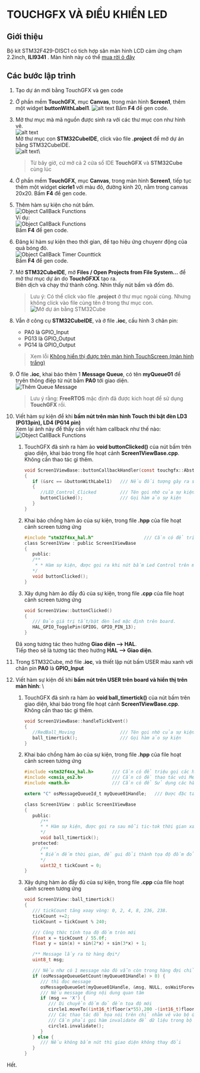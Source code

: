 # TOUCHGFX VÀ ĐIỀU KHIỂN LED

## Giới thiệu

Bộ kit STM32F429-DISC1 có tich hợp săn màn hình LCD cảm ứng chạm 2.2inch, __ILI9341__ . Màn hình này có thể [mua rời ỏ đây](https://banlinhkien.com/man-hinh-lcd-tft-2.2-spi-ili9341-p13020870.html)

## Các bước lập trình

1. Tạo dự án mới bằng TouchGFX và gen code
2. Ở phần mềm __TouchGFX__, mục __Canvas__,  trong màn hình __Screen1__, thêm một widget __buttonWithLabel1__.
   ![alt text](./assets/buttonWithLabel.png)
   Bấm __F4__ để gen code.
3. Mở thư mục mà mã nguồn được sinh ra với các thư mục con như hình vẽ.\
   ![alt text](./assets/ProjectDirectory.png)\
   Mở thư mục con __STM32CubeIDE__, click vào file __.project__ để mở dự án bằng STM32CubeIDE.  
   ![alt text](./assets/STM32CubeInsideTouchGFX.png)\
   > Từ bây giờ, cứ mở cả 2 cửa sổ IDE __TouchGFX__ và __STM32Cube__ cùng lúc
4. Ở phần mềm __TouchGFX__, mục __Canvas__,  trong màn hình __Screen1__, tiếp tục thêm một widget __cicrle1__ với màu đỏ, đường kinh 20, nằm trong canvas 20x20.
    Bấm __F4__ để gen code.
5. Thêm hàm sự kiện cho nút bấm.\
   ![Object CallBack Functions](./assets/ObjectCallBackFunctions.png)\
   Ví dụ:\
   ![Object CallBack Functions](./assets/ObjectCallBack_Onclick.png)\
   Bấm __F4__ để gen code.
6. Đăng kí hàm sự kiện theo thời gian, để tạo hiệu ứng chuyenr động của quả bóng đỏ.\
   ![Object CallBack Timer Counttick](./assets/ObjectCallBack_OnTimer.png)\
   Bấm __F4__ để gen code.
7. Mở __STM32CubeIDE__, mở __Files / Open Projects from File System...__  để mở thư mục dự án do __TouchGFXX__ tạo ra.\
   Biên dịch và chạy thử thành công. Nhin thấy nút bấm và đốm đỏ.
   > Lưu ý: Có thể click vào file __.project__ ở thư mục ngoài cùng. Nhưng không click vào file cùng tên ở trong thư mục con.
   ![Mở dự án bằng STM32Cube](./assets/UseSTM32CubeToOpenProject.png)
8. Vẫn ở công cụ __STM32CubeIDE__, và ở file __.ioc__, cấu hình 3 chân pin:
   - PA0 là GPIO_Input
   - PG13 là GPIO_Output
   - PG14 là GPIO_Output
   > Xem lỗi [Không hiển thị được trên màn hình TouchScreen (màn hình trắng)](https://github.com/neittien0110/TouchGFX_Led/issues/1)
9. Ở file __.ioc__, khai báo thêm 1 __Message Queue__, có tên __myQueue01__ để tryên thông điệp từ nút bấm __PA0__ tới giao diện.\
   ![Thêm Queue Message](./assets/FreeRTOS_AddQueue.png)
   > Lưu ý rằng: __FreeRTOS__ mặc định đã được kich hoạt để sử dụng __TouchGFX__ rồi.
10. Viết hàm sự kiện để khi __bấm nút trên màn hình Touch thì bật đèn LD3 (PG13pin), LD4 (PG14 pin)__ \
    Xem lại ảnh này để thấy cần viết hàm callback như thế nào:\
    ![Object CallBack Functions](./assets/ObjectCallBack_Onclick.png)

      1. TouchGFX đã sinh ra hàm ảo __void buttonClicked()__ của nút bấm trên giao diện, khai báo trong file hoạt cảnh __Screen1ViewBase.cpp__. Không cần thao tác gì thêm.

         ```C
         void Screen1ViewBase::buttonCallbackHandler(const touchgfx::AbstractButton& src)
         {
            if (&src == &buttonWithLabel1)   /// Nếu đối tượng gây ra sự kiện là nút bấm có id = buttonWithLabel1
            {
               //LED_Control_Clicked         /// Tên gọi nhớ của sự kiện, trên phần mêm TouchGFX desinger
               buttonClicked();              /// Gọi hàm ảo sự kiện
            }
         }
         ```

      2. Khai báo chồng hàm ảo của sự kiện, trong file __.hpp__ của file hoạt cảnh screen tương ứng

         ```C
         #include "stm32f4xx_hal.h"                   /// Cần có để triệu gọi các hàm HAL         
         class Screen1View : public Screen1ViewBase
         {
            public:
            /**
             * * Hàm sự kiện, được gọi ra khi nút bấm Led Control trên màn hình được bấm
            */
            void buttonClicked();
         }
         ```

      3. Xây dựng hàm ảo đầy đủ của sự kiện, trong file __.cpp__ của file hoạt cảnh screen tương ứng

         ```C
         void Screen1View::buttonClicked()
         {
            /// Đảo giá trị tắt/bật đèn led mặc định trên board.
            HAL_GPIO_TogglePin(GPIOG, GPIO_PIN_13);
         }
         ```

    Đã xong tương tác theo hướng __Giao diện --> HAL__.\
    Tiếp theo sẽ là tương tác theo hướng __HAL --> Giao diện__.
11. Trong STM32Cube, mở file __.ioc__, và thiết lập nút bấm USER màu xanh với chân pin __PA0__ là __GPIO_Input__
12. Viết hàm sự kiện để khi __bấm nút trên USER trên board và hiển thị trên màn hình__: \
      1. TouchGFX đã sinh ra hàm ảo __void ball_timertick()__ của nút bấm trên giao diện, khai báo trong file hoạt cảnh __Screen1ViewBase.cpp__. Không cần thao tác gì thêm.

         ```C
         void Screen1ViewBase::handleTickEvent()
         {
            //RedBall_Moving                 /// Tên gọi nhớ của sự kiện, trên phần mêm TouchGFX desinger
            ball_timertick();                /// Gọi hàm ảo sự kiện
         }
         ```

      2. Khai báo chồng hàm ảo của sự kiện, trong file __.hpp__ của file hoạt cảnh screen tương ứng

         ```C
         #include <stm32f4xx_hal.h>       /// Cần có để triệu gọi các hàm HAL
         #include <cmsis_os2.h>           /// Cần có đề thao tác với MessageQueue
         #include <math.h>                /// Cần có để Sử dụng các hàm toán học như sin, cos

         extern "C" osMessageQueueId_t myQueue01Handle;   /// Được đặc tả trong main.c

         class Screen1View : public Screen1ViewBase
         {
            public:
               /**
               * * Hàm sự kiện, được gọi ra sau mỗi tic-tok thời gian xảy ra ở đốm đỏ trên màn hình
               */
               void ball_timertick();
            protected:
               /**
               * Biến đếm thời gian, để gui đổi thành tọa độ đốm đỏ.
               */
               uint32_t tickCount = 0;            
         }
         ```

      3. Xây dựng hàm ảo đầy đủ của sự kiện, trong file __.cpp__ của file hoạt cảnh screen tương ứng

         ```C
         void Screen1View::ball_timertick()
         {
            /// tickCount tăng xoay vòng: 0, 2, 4, 8, 236, 238.
            tickCount +=2;
            tickCount = tickCount % 240;

            /// Công thức tính tọa độ đốm tròn mới
            float x = tickCount / 55.0f;
            float y = sin(x) + sin(2*x) + sin(3*x) + 1;

            /** Message lấy ra từ hàng đợi*/
            uint8_t msg;

            /// Nếu như có 1 message nào đó vẫn còn trong hàng đợi chỉ định...
            if (osMessageQueueGetCount(myQueue01Handle) > 0) {
               /// thì đọc message
               osMessageQueueGet(myQueue01Handle, &msg, NULL, osWaitForever);
               /// Nếu message đúng nội dung quan tâm
               if (msg == 'X') {
                  /// Di chuyển đốm đỏ đến tọa độ mới
                  circle1.moveTo((int16_t)floor(x*55),200 -(int16_t)floor(y*50));
                  /// Các thao tác đồ họa nói trên chỉ nhằm vẽ vào bộ đệm màn hình, trang đồ họa hậu trường.
                  /// Cần phải gọi hàm invalidate để dữ liệu trong bộ đệm đó được đẩy ra màn hình chính.
                  circle1.invalidate();
               }
            } else {
               /// Nếu không bấm nút thì giao diện không thay đổi
            }
         }
         ```

Hết.
